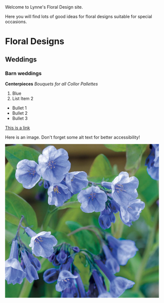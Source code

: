 Welcome to Lynne's Floral Design site.

Here you will find lots of good ideas for floral designs suitable for special occasions.

# Floral Designs
## Weddings
### Barn weddings

**Centerpieces**
*Bouquets for all Collor Pallettes*

1. Blue
2. List Item 2

* Bullet 1
* Bullet 2
* Bullet 3

[This is a link](https://google.com)

Here is an image. Don't forget some alt text for better accessibility!

![Image of Virginia Bluebells](images/Bluebells.jpg)
